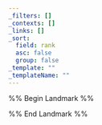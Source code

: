 ```yaml
---
_filters: []
_contexts: []
_links: []
_sort:
  field: rank
  asc: false
  group: false
_template: ""
_templateName: ""
---
```

%% Begin Landmark %%


%% End Landmark %%
